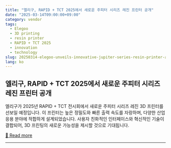 ```yaml
---
title: "엘리구, RAPID + TCT 2025에서 새로운 주피터 시리즈 레진 프린터 공개"
date: "2025-03-14T09:00:00+09:00"
category: vendor
tags:
  - Elegoo
  - 3D printing
  - resin printer
  - RAPID + TCT 2025
  - innovation
  - technology
slug: 20250314-elegoo-unveils-innovative-jupiter-series-resin-printer-at-rapid-tct-2025
lang: ko
---
```


## 엘리구, RAPID + TCT 2025에서 새로운 주피터 시리즈 레진 프린터 공개
엘리구가 2025년 RAPID + TCT 전시회에서 새로운 주피터 시리즈 레진 3D 프린터를 선보일 예정입니다. 이 프린터는 높은 정밀도와 빠른 출력 속도를 자랑하며, 다양한 산업 응용 분야에 적합하게 설계되었습니다. 사용자 친화적인 인터페이스와 혁신적인 기술이 결합되어, 3D 프린팅의 새로운 가능성을 제시할 것으로 기대됩니다.

[🔗 Read more](https://www.elegoo.com/blogs/news/elegoo-to-debut-new-jupiter-series-resin-printer-at-rapid-tct-2025)

---